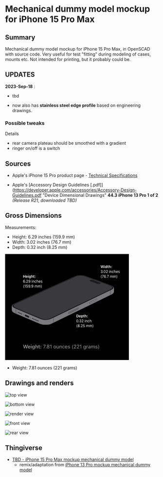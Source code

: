 Mechanical dummy model mockup for iPhone 15 Pro Max
===============================================

Summary
-------

Mechanical dummy model mockup for iPhone 15 Pro Max, in OpenSCAD with source code. Very useful for test "fitting" during modeling of cases, mounts etc. Not intended for printing, but it probably could be.

UPDATES
-------

**2023-Sep-18** :

-	tbd

-	now also has **stainless steel edge profile** based on engineering drawings.

### Possible tweaks

Details

-	rear camera plateau should be smoothed with a gradient
-	ringer on/off is a switch

Sources
-------

-	Apple's iPhone 15 Pro product page - [Technical Specifications](https://www.apple.com/iphone-15-pro/specs/)

-	Apple's [Accessory Design Guidelines [.pdf]](https://developer.apple.com/accessories/Accessory-Design-Guidelines.pdf "Device Dimensional Drawings" **44.3 iPhone 13 Pro 1 of 2** *(Release R21, downloaded TBD)*



Gross Dimensions
----------------

Measurements:

-	Height: 6.29 inches (159.9 mm)
-	Width: 3.02 inches (76.7 mm)
-	Depth: 0.32 inch (8.25 mm)

![dimensional drawing](img/dimensions_iphone_15_pro_max__screenshot.png)

-	Weight: 7.81 ounces (221 grams)

Drawings and renders
--------------------

![top view](img/iphone_13_pro_top_view.png)

![bottom view](img/iphone_13_pro_bottom_view.png)

![render view](img/iphone_13_pro_render_view.png)

![front view](img/iphone_13_pro_front_view.png)

![rear view](img/iphone_13_pro_rear_view.png)

Thingiverse
-----------

-	[TBD - iPhone 15 Pro Max mockup mechanical dummy model](https://www.thingiverse.com/thing:4980345/)
	-	remix/adaptation from [iPhone 13 Pro mockup mechanical dummy model](https://www.thingiverse.com/thing:4980345/)
